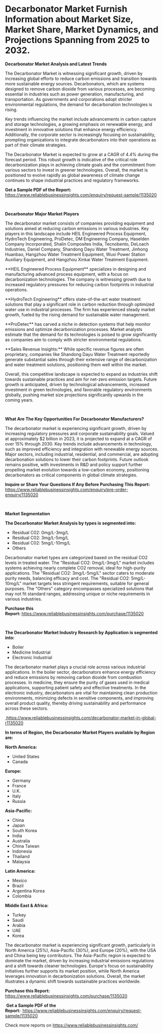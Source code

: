 <p><h1>Decarbonator Market Furnish Information about Market Size, Market Share, Market Dynamics, and Projections Spanning from 2025 to 2032.</h1></p><p><strong>Decarbonator Market Analysis and Latest Trends</strong></p>
<p><p>The Decarbonator Market is witnessing significant growth, driven by increasing global efforts to reduce carbon emissions and transition towards more sustainable energy sources. Decarbonators, which are systems designed to remove carbon dioxide from various processes, are becoming essential in industries such as power generation, manufacturing, and transportation. As governments and corporations adopt stricter environmental regulations, the demand for decarbonation technologies is rising.</p><p>Key trends influencing the market include advancements in carbon capture and storage technologies, a growing emphasis on renewable energy, and investment in innovative solutions that enhance energy efficiency. Additionally, the corporate sector is increasingly focusing on sustainability, prompting organizations to integrate decarbonators into their operations as part of their climate strategies.</p><p>The Decarbonator Market is expected to grow at a CAGR of 4.4% during the forecast period. This robust growth is indicative of the critical role decarbonization plays in achieving climate goals and the commitment from various sectors to invest in greener technologies. Overall, the market is positioned to evolve rapidly as global awareness of climate change continues to shape industrial practices and regulatory frameworks.</p></p>
<p><strong>Get a Sample PDF of the Report:&nbsp;</strong> <a href="https://www.reliablebusinessinsights.com/enquiry/request-sample/1135020?utm_campaign=3273&utm_medium=2&utm_source=Github&utm_content=ia&utm_term=09042025&utm_id=decarbonator">https://www.reliablebusinessinsights.com/enquiry/request-sample/1135020</a></p>
<p>&nbsp;</p>
<p><strong>Decarbonator Major Market Players</strong></p>
<p><p>The decarbonator market consists of companies providing equipment and solutions aimed at reducing carbon emissions in various industries. Key players in this landscape include HEIL Engineered Process Equipment, HydroTech Engineering, ProDetec, DM Engineering Company, Haselden Company Incorporated, Shalin Composites India, Tecnobento, DeLoach Industries, Daniel Company, Shandong Dayu Water Treatment, Jinhong Huanbao, Hangzhou Water Treatment Equipment, Wuxi Power Station Auxiliary Equipment, and Hangzhou Xinkai Water Treatment Equipment.</p><p>**HEIL Engineered Process Equipment** specializes in designing and manufacturing advanced process equipment, with a focus on decarbonization technologies. The company is witnessing growth due to increased regulatory pressures for reducing carbon footprints in industrial operations. </p><p>**HydroTech Engineering** offers state-of-the-art water treatment solutions that play a significant role in carbon reduction through optimized water use in industrial processes. The firm has experienced steady market growth, fueled by the rising demand for sustainable water management.</p><p>**ProDetec** has carved a niche in detection systems that help monitor emissions and optimize decarbonization processes. Market analysts estimate that the demand for its technologies is poised to grow significantly as companies aim to comply with stricter environmental regulations.</p><p>**Sales Revenue Insights:** While specific revenue figures are often proprietary, companies like Shandong Dayu Water Treatment reportedly generate substantial sales through their extensive range of decarbonization and water treatment solutions, positioning them well within the market.</p><p>Overall, this competitive landscape is expected to expand as industries shift towards sustainable practices and aim for net-zero emission targets. Future growth is anticipated, driven by technological advancements, increased investment in green technologies, and favorable regulatory environments globally, pushing market size projections significantly upwards in the coming years.</p></p>
<p>&nbsp;</p>
<p><strong>What Are The Key Opportunities For Decarbonator Manufacturers?</strong></p>
<p><p>The decarbonator market is experiencing significant growth, driven by increasing regulatory pressures and corporate sustainability goals. Valued at approximately $2 billion in 2023, it is projected to expand at a CAGR of over 15% through 2030. Key trends include advancements in technology, such as improved efficiency and integration with renewable energy sources. Major sectors, including industrial, residential, and commercial, are adopting decarbonation solutions to lower their carbon footprints. Future outlook remains positive, with investments in R&D and policy support further propelling market evolution towards a low-carbon economy, positioning decarbonators as critical components in global climate strategies.</p></p>
<p><strong>Inquire or Share Your Questions If Any Before Purchasing This Report:</strong> <a href="https://www.reliablebusinessinsights.com/enquiry/pre-order-enquiry/1135020?utm_campaign=3273&utm_medium=2&utm_source=Github&utm_content=ia&utm_term=09042025&utm_id=decarbonator">https://www.reliablebusinessinsights.com/enquiry/pre-order-enquiry/1135020</a></p>
<p>&nbsp;</p>
<p><strong>Market Segmentation</strong></p>
<p><strong>The Decarbonator Market Analysis by types is segmented into:</strong></p>
<p><ul><li>Residual C02: 0mg/L-3mg/L</li><li>Residual C02: 3mg/L-5mg/L</li><li>Residual C02: 5mg/L-10mg/L</li><li>Others</li></ul></p>
<p><p>Decarbonator market types are categorized based on the residual CO2 levels in treated water. The "Residual CO2: 0mg/L-3mg/L" market includes systems achieving nearly complete CO2 removal, ideal for high-purity applications. The "Residual CO2: 3mg/L-5mg/L" sector caters to moderate purity needs, balancing efficacy and cost. The "Residual CO2: 5mg/L-10mg/L" market targets less stringent requirements, suitable for general purposes. The "Others" category encompasses specialized solutions that may not fit standard ranges, addressing unique or niche requirements in various industries.</p></p>
<p><strong>Purchase this Report:&nbsp;</strong><a href="https://www.reliablebusinessinsights.com/purchase/1135020?utm_campaign=3273&utm_medium=2&utm_source=Github&utm_content=ia&utm_term=09042025&utm_id=decarbonator">https://www.reliablebusinessinsights.com/purchase/1135020</a></p>
<p>&nbsp;</p>
<p><strong>The Decarbonator Market Industry Research by Application is segmented into:</strong></p>
<p><ul><li>Boiler</li><li>Medicine Industrial</li><li>Electronic Industrial</li></ul></p>
<p><p>The decarbonator market plays a crucial role across various industrial applications. In the boiler sector, decarbonators enhance energy efficiency and reduce emissions by removing carbon dioxide from combustion processes. In medicine, they ensure the purity of gases used in medical applications, supporting patient safety and effective treatments. In the electronic industry, decarbonators are vital for maintaining clean production environments, minimizing defects in sensitive components, and improving overall product quality, thereby driving sustainability and performance across these sectors.</p></p>
<p><a href="https://www.reliablebusinessinsights.com/decarbonator-market-in-global-r1135020?utm_campaign=3273&utm_medium=2&utm_source=Github&utm_content=ia&utm_term=09042025&utm_id=decarbonator">&nbsp;https://www.reliablebusinessinsights.com/decarbonator-market-in-global-r1135020</a></p>
<p><strong>In terms of Region, the Decarbonator Market Players available by Region are:</strong></p>
<p>
    <p> <strong> North America: </strong>
        <ul>
            <li>United States</li>
            <li>Canada</li>
        </ul>
        </p> 
    <p> <strong> Europe: </strong>
        <ul>
            <li>Germany</li>
            <li>France</li>
            <li>U.K.</li>
            <li>Italy</li>
            <li>Russia</li>
        </ul>
        </p> 
    <p> <strong> Asia-Pacific: </strong>
        <ul>
            <li>China</li>
            <li>Japan</li>
            <li>South Korea</li>
            <li>India</li>
            <li>Australia</li>
            <li>China Taiwan</li>
            <li>Indonesia</li>
            <li>Thailand</li>
            <li>Malaysia</li>
        </ul>
        </p> 
    <p> <strong> Latin America: </strong>
        <ul>
            <li>Mexico</li>
            <li>Brazil</li>
            <li>Argentina Korea</li>
            <li>Colombia</li>
        </ul>
        </p> 
    <p> <strong> Middle East & Africa: </strong>
        <ul>
            <li>Turkey</li>
            <li>Saudi</li>
            <li>Arabia</li>
            <li>UAE</li>
            <li>Korea</li>
        </ul>
    </p>
    </p>
<p><p>The decarbonator market is experiencing significant growth, particularly in North America (25%), Asia-Pacific (30%), and Europe (20%), with the USA and China being key contributors. The Asia-Pacific region is expected to dominate the market, driven by increasing industrial emissions regulations and a shift towards cleaner technologies. Europe's focus on sustainability initiatives further supports its market position, while North America leverages innovation in decarbonization solutions. Overall, the market illustrates a dynamic shift towards sustainable practices worldwide.</p></p>
<p><strong>Purchase this Report: </strong><a href="https://www.reliablebusinessinsights.com/purchase/1135020?utm_campaign=3273&utm_medium=2&utm_source=Github&utm_content=ia&utm_term=09042025&utm_id=decarbonator">https://www.reliablebusinessinsights.com/purchase/1135020</a></p>
<p>&nbsp;<strong>Get a Sample PDF of the Report:&nbsp;&nbsp;</strong><a href="https://www.reliablebusinessinsights.com/enquiry/request-sample/1135020?utm_campaign=3273&utm_medium=2&utm_source=Github&utm_content=ia&utm_term=09042025&utm_id=decarbonator">https://www.reliablebusinessinsights.com/enquiry/request-sample/1135020</a></p>
<p><strong></strong></p>
<p>Check more reports on <a href="https://www.reliablebusinessinsights.com/?utm_campaign=3273&utm_medium=2&utm_source=Github&utm_content=ia&utm_term=09042025&utm_id=decarbonator">https://www.reliablebusinessinsights.com/</a></p>